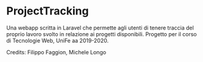 # ProjectTracking

Una webapp scritta in Laravel che permette agli utenti di tenere traccia del proprio lavoro svolto in relazione ai progetti disponibili.
Progetto per il corso di Tecnologie Web, UniFe aa 2019-2020.

Credits: Filippo Faggion, Michele Longo

